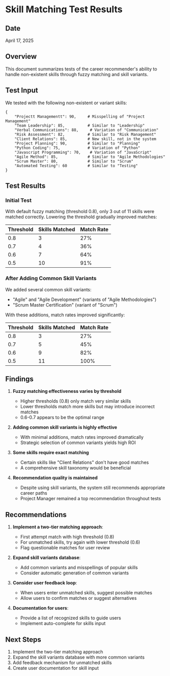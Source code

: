 # Skill Matching Test Results

## Date

April 17, 2025

## Overview

This document summarizes tests of the career recommender's ability to handle non-existent skills through fuzzy matching and skill variants.

## Test Input

We tested with the following non-existent or variant skills:

```
{
    "Projectt Managementt": 90,     # Misspelling of "Project Management"
    "Team Leadership": 85,          # Similar to "Leadership"
    "Verbal Communications": 88,     # Variation of "Communication"
    "Risk Assessment": 82,          # Similar to "Risk Management"
    "Client Relations": 85,         # New skill, not in the system
    "Project Planning": 90,         # Similar to "Planning"
    "Python Coding": 75,            # Variation of "Python"
    "Javascript Programming": 70,    # Variation of "JavaScript"
    "Agile Method": 85,             # Similar to "Agile Methodologies"
    "Scrum Master": 80,             # Similar to "Scrum"
    "Automated Testing": 60         # Similar to "Testing"
}
```

## Test Results

### Initial Test

With default fuzzy matching (threshold 0.8), only 3 out of 11 skills were matched correctly. Lowering the threshold gradually improved matches:

| Threshold | Skills Matched | Match Rate |
| --------- | -------------- | ---------- |
| 0.8       | 3              | 27%        |
| 0.7       | 4              | 36%        |
| 0.6       | 7              | 64%        |
| 0.5       | 10             | 91%        |

### After Adding Common Skill Variants

We added several common skill variants:

-   "Agile" and "Agile Development" (variants of "Agile Methodologies")
-   "Scrum Master Certification" (variant of "Scrum")

With these additions, match rates improved significantly:

| Threshold | Skills Matched | Match Rate |
| --------- | -------------- | ---------- |
| 0.8       | 3              | 27%        |
| 0.7       | 5              | 45%        |
| 0.6       | 9              | 82%        |
| 0.5       | 11             | 100%       |

## Findings

1. **Fuzzy matching effectiveness varies by threshold**

    - Higher thresholds (0.8) only match very similar skills
    - Lower thresholds match more skills but may introduce incorrect matches
    - 0.6-0.7 appears to be the optimal range

2. **Adding common skill variants is highly effective**

    - With minimal additions, match rates improved dramatically
    - Strategic selection of common variants yields high ROI

3. **Some skills require exact matching**

    - Certain skills like "Client Relations" don't have good matches
    - A comprehensive skill taxonomy would be beneficial

4. **Recommendation quality is maintained**
    - Despite using skill variants, the system still recommends appropriate career paths
    - Project Manager remained a top recommendation throughout tests

## Recommendations

1. **Implement a two-tier matching approach**:

    - First attempt match with high threshold (0.8)
    - For unmatched skills, try again with lower threshold (0.6)
    - Flag questionable matches for user review

2. **Expand skill variants database**:

    - Add common variants and misspellings of popular skills
    - Consider automatic generation of common variants

3. **Consider user feedback loop**:

    - When users enter unmatched skills, suggest possible matches
    - Allow users to confirm matches or suggest alternatives

4. **Documentation for users**:
    - Provide a list of recognized skills to guide users
    - Implement auto-complete for skills input

## Next Steps

1. Implement the two-tier matching approach
2. Expand the skill variants database with more common variants
3. Add feedback mechanism for unmatched skills
4. Create user documentation for skill input
